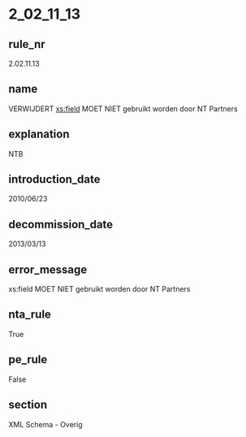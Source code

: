 # 2_02_11_13

## rule_nr
2.02.11.13

## name
VERWIJDERT <xs:field> MOET NIET gebruikt worden door NT Partners

## explanation
NTB

## introduction_date
2010/06/23

## decommission_date
2013/03/13

## error_message
xs:field MOET NIET gebruikt worden door NT Partners

## nta_rule
True

## pe_rule
False

## section
XML Schema - Overig

